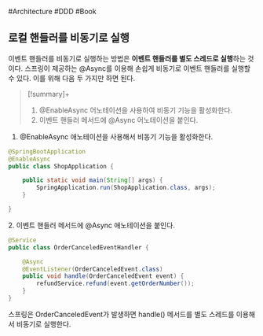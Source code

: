 #Architecture #DDD #Book

## 로컬 핸들러를 비동기로 실행
이벤트 핸들러를 비동기로 실행하는 방법은 **이벤트 핸들러를 별도 스레드로 실행**하는 것이다. 스프링이 제공하는 @Async를 이용해 손쉽게 비동기로 이벤트 핸들러를 실행할 수 있다. 이를 위해 다음 두 가지만 하면 된다.

> [!summary]+ 
> 1. @EnableAsync 어노테이션을 사용하여 비동기 기능을 활성화한다.
> 2. 이벤트 핸들러 메서드에 @Async 어노테이션을 붙인다.

1. @EnableAsync 애노테이션을 사용해서 비동기 기능을 활성화한다.

```java
@SpringBootApplication
@EnableAsync
public class ShopApplication {

    public static void main(String[] args) {
        SpringApplication.run(ShopApplication.class, args);
    }

}
```

2. 이벤트 핸들러 메서드에 @Async 애노테이션을 붙인다.

```java
@Service
public class OrderCanceledEventHandler {

    @Async
    @EventListener(OrderCanceledEvent.class)
    public void handle(OrderCanceledEvent event) {
        refundService.refund(event.getOrderNumber());
    }
}
```

스프링은 OrderCanceledEvent가 발생하면 handle() 메서드를 별도 스레드를 이용해서 비동기로 실행한다.